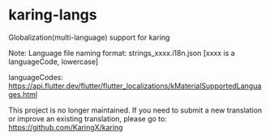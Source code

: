 # karing-langs
Globalization(multi-language) support for karing

Note: Language file naming format: strings_xxxx.i18n.json [xxxx is a languageCode, lowercase]

languageCodes: 
https://api.flutter.dev/flutter/flutter_localizations/kMaterialSupportedLanguages.html 


This project is no longer maintained. If you need to submit a new translation or improve an existing translation, please go to: https://github.com/KaringX/karing
